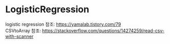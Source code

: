 # LogisticRegression
logistic regression 참조: https://yamalab.tistory.com/79
\
CSVtoArray 참조: https://stackoverflow.com/questions/14274259/read-csv-with-scanner

